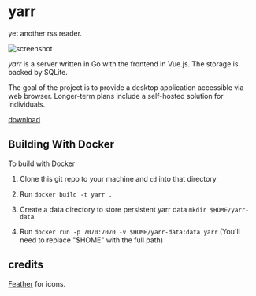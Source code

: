 # yarr

yet another rss reader.

![screenshot](https://github.com/nkanaev/yarr/blob/master/artwork/promo.png?raw=true)

*yarr* is a server written in Go with the frontend in Vue.js. The storage is backed by SQLite.

The goal of the project is to provide a desktop application accessible via web browser.
Longer-term plans include a self-hosted solution for individuals.

[download](https://github.com/nkanaev/yarr/releases/latest)

## Building With Docker

To build with Docker

1. Clone this git repo to your machine and `cd` into that directory

2. Run `docker build -t yarr .`

3. Create a data directory to store persistent yarr data `mkdir $HOME/yarr-data`

4. Run `docker run -p 7070:7070 -v $HOME/yarr-data:data yarr` (You'll need to replace "$HOME" with the full path)

## credits

[Feather](http://feathericons.com/) for icons.
